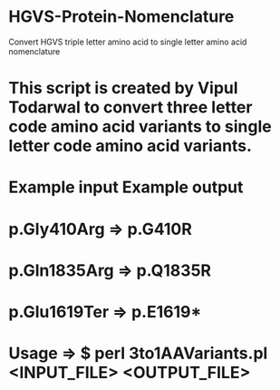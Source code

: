 # HGVS-Protein-Nomenclature
Convert HGVS triple letter amino acid to single letter amino acid nomenclature 

# This script is created by Vipul Todarwal to convert three letter code amino acid variants to single letter code amino acid variants.

#	Example input		Example output
#	p.Gly410Arg	=>	p.G410R
#	p.Gln1835Arg	=>	p.Q1835R
#	p.Glu1619Ter	=>	p.E1619*

#	Usage 		=>	$ perl 3to1AAVariants.pl <INPUT_FILE> <OUTPUT_FILE>
